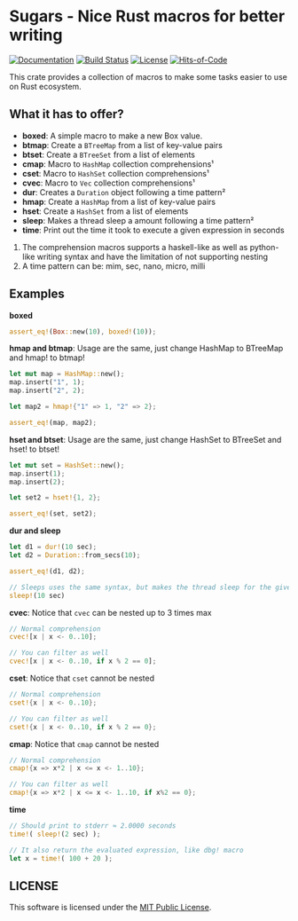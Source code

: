 # Sugars - Nice Rust macros for better writing

[![Documentation](https://docs.rs/sugars/badge.svg)](https://docs.rs/sugars)
[![Build Status](https://travis-ci.com/GrayJack/sugars.svg?token=shFam3KGN8B2PbDYxY4y&branch=master)](https://travis-ci.com/GrayJack/sugars)
[![License](https://img.shields.io/github/license/GrayJack/sugars.svg)](./LICENSE)
[![Hits-of-Code](https://hitsofcode.com/github/GrayJack/sugars)](https://hitsofcode.com/view/github/GrayJack/sugars)

This crate provides a collection of macros to make some tasks easier to use
on Rust ecosystem.

## What it has to offer?
 * **boxed**: A simple macro to make a new Box value.
 * **btmap**: Create a `BTreeMap` from a list of key-value pairs
 * **btset**: Create a `BTreeSet` from a list of elements
 * **cmap**: Macro to `HashMap` collection comprehensions¹
 * **cset**: Macro to `HashSet` collection comprehensions¹
 * **cvec**: Macro to `Vec` collection comprehensions¹
 * **dur**: Creates a `Duration` object following a time pattern²
 * **hmap**: Create a `HashMap` from a list of key-value pairs
 * **hset**: Create a `HashSet` from a list of elements
 * **sleep**: Makes a thread sleep a amount following a time pattern²
 * **time**: Print out the time it took to execute a given expression in seconds

 1. The comprehension macros supports a haskell-like as well as python-like writing syntax and have the limitation of not supporting nesting
 2. A time pattern can be: mim, sec, nano, micro, milli

## Examples
**boxed**
```rust
assert_eq!(Box::new(10), boxed!(10));
```

**hmap and btmap**: Usage are the same, just change HashMap to BTreeMap and hmap! to btmap!
```rust
let mut map = HashMap::new();
map.insert("1", 1);
map.insert("2", 2);

let map2 = hmap!{"1" => 1, "2" => 2};

assert_eq!(map, map2);
```

**hset and btset**: Usage are the same, just change HashSet to BTreeSet and hset! to btset!
```rust
let mut set = HashSet::new();
map.insert(1);
map.insert(2);

let set2 = hset!{1, 2};

assert_eq!(set, set2);
```

**dur and sleep**
```rust
let d1 = dur!(10 sec);
let d2 = Duration::from_secs(10);

assert_eq!(d1, d2);

// Sleeps uses the same syntax, but makes the thread sleep for the given time
sleep!(10 sec)
```

**cvec**: Notice that `cvec` can be nested up to 3 times max
```rust
// Normal comprehension
cvec![x | x <- 0..10];

// You can filter as well
cvec![x | x <- 0..10, if x % 2 == 0];
```

**cset**: Notice that `cset` cannot be nested
```rust
// Normal comprehension
cset!{x | x <- 0..10};

// You can filter as well
cset!{x | x <- 0..10, if x % 2 == 0};
```

**cmap**: Notice that `cmap` cannot be nested
```rust
// Normal comprehension
cmap!{x => x*2 | x <= x <- 1..10};

// You can filter as well
cmap!{x => x*2 | x <= x <- 1..10, if x%2 == 0};
```

**time**
```rust
// Should print to stderr ≈ 2.0000 seconds
time!( sleep!(2 sec) );

// It also return the evaluated expression, like dbg! macro
let x = time!( 100 + 20 );
```

## LICENSE
This software is licensed under the [MIT Public License](./LICENSE).
